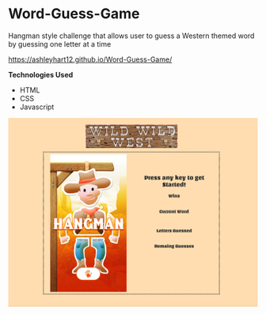 # Word-Guess-Game
Hangman style challenge that allows user to guess a Western themed word by guessing one letter at a time

https://ashleyhart12.github.io/Word-Guess-Game/

**Technologies Used**
- HTML
- CSS
- Javascript

![screenshot of app](/assets/images/screenshot.png)
